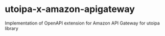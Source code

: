 # utoipa-x-amazon-apigateway
Implementation of OpenAPI extension for Amazon API Gateway for utoipa library
